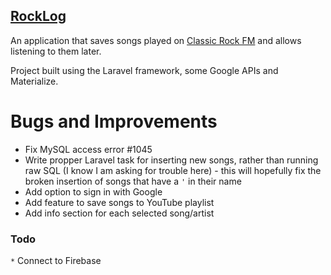 ## [RockLog](http://rocklog.info.tm)

An application that saves songs played on [Classic Rock FM](http://www.rock.lt) and allows listening to them later.

Project built using the Laravel framework, some Google APIs and Materialize.

# Bugs and Improvements
- Fix MySQL access error #1045
- Write propper Laravel task for inserting new songs, rather than running raw SQL (I know I am asking for trouble here) - this will hopefully fix the broken insertion of songs that have a `'` in their name
- Add option to sign in with Google
- Add feature to save songs to YouTube playlist
- Add info section for each selected song/artist

### Todo  
`*` Connect to Firebase
